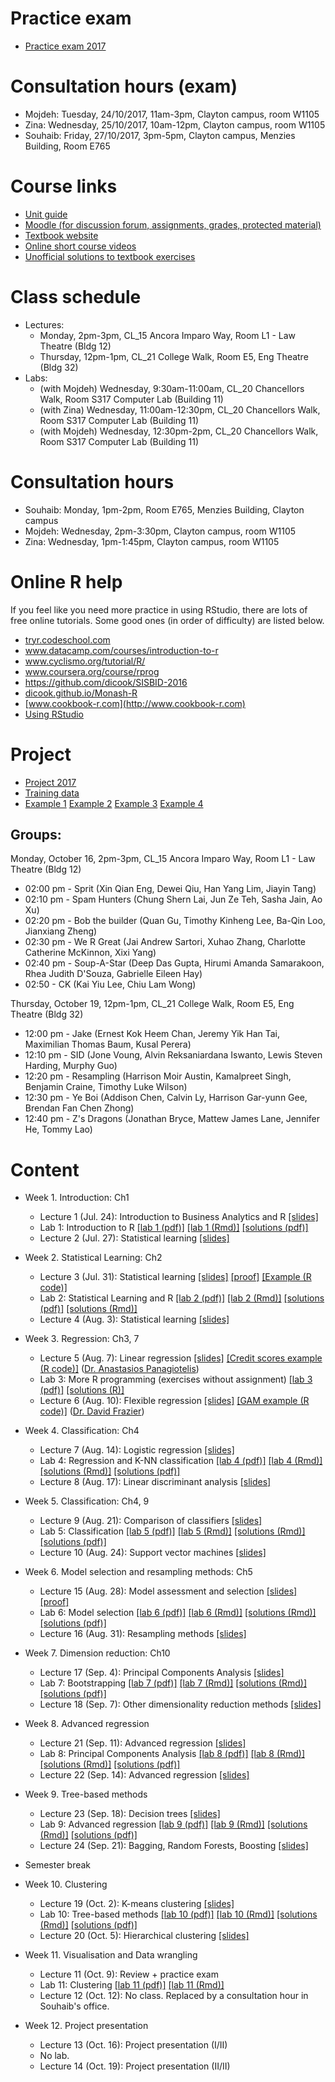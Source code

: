 # Practice exam

- [Practice exam 2017](http://moodle.vle.monash.edu/course/view.php?id=38497)

# Consultation hours (exam)

- Mojdeh: Tuesday, 24/10/2017, 11am-3pm,  Clayton campus, room W1105
- Zina: Wednesday, 25/10/2017, 10am-12pm, Clayton campus, room W1105
- Souhaib: Friday, 27/10/2017, 3pm-5pm, Clayton campus, Menzies Building, Room E765 

# Course links

- [Unit guide](https://unitguidemanager.monash.edu/view?tpCode=S2-01&tpYear=2017&unitCode=ETC3250&ticket=ST-4d63ae42bafcc28c0c993b0b37488417)
- [Moodle (for discussion forum, assignments, grades, protected material)](http://moodle.vle.monash.edu/course/view.php?id=38497)
- [Textbook website](http://www-bcf.usc.edu/~gareth/ISL/index.html)
- [Online short course videos](http://www.dataschool.io/15-hours-of-expert-machine-learning-videos/)
- [Unofficial solutions to textbook exercises](http://blog.princehonest.com/stat-learning/)

# Class schedule

- Lectures: 
	- Monday, 2pm-3pm, CL_15 Ancora Imparo Way, Room L1 - Law Theatre (Bldg 12)
	- Thursday, 12pm-1pm, CL_21 College Walk, Room E5, Eng Theatre (Bldg 32)
- Labs: 
	- (with Mojdeh) Wednesday, 9:30am-11:00am, CL_20 Chancellors Walk, Room S317 Computer Lab (Building 11)
	- (with Zina) Wednesday, 11:00am-12:30pm, CL_20 Chancellors Walk, Room S317 Computer Lab (Building 11)
	- (with Mojdeh) Wednesday, 12:30pm-2pm, CL_20 Chancellors Walk, Room S317 Computer Lab (Building 11)

# Consultation hours

- Souhaib: Monday, 1pm-2pm, Room E765, Menzies Building, Clayton campus
- Mojdeh: Wednesday, 2pm-3:30pm, Clayton campus, room W1105
- Zina: Wednesday, 1pm-1:45pm, Clayton campus, room W1105

# Online R help

If you feel like you need more practice in using RStudio, there are lots of free online tutorials. Some good ones (in order of difficulty) are listed below.

- [tryr.codeschool.com](http://tryr.codeschool.com)
- www.datacamp.com/courses/introduction-to-r
- www.cyclismo.org/tutorial/R/
- www.coursera.org/course/rprog
- https://github.com/dicook/SISBID-2016 
- [dicook.github.io/Monash-R](http://dicook.github.io/Monash-R)
- [www.cookbook-r.com](http://www.cookbook-r.com)
- [Using RStudio](https://support.rstudio.com/hc/en-us/categories/200035113-Documentation)


# Project

- [Project 2017](project/project.pdf)
- [Training data](project/working/Dtrain_final.csv)
- [Example 1](project/examples/example1.pdf) [Example 2](project/examples/example2.pdf) [Example 3](project/examples/example3.pdf) [Example 4](project/examples/example4.pdf)

## Groups:

Monday, October 16, 2pm-3pm, CL_15 Ancora Imparo Way, Room L1 - Law Theatre (Bldg 12)
- 02:00 pm - Sprit (Xin Qian Eng, Dewei Qiu, Han Yang Lim, Jiayin Tang)
- 02:10 pm - Spam Hunters (Chung Shern Lai, Jun Ze Teh, Sasha Jain, Ao Xu)
- 02:20 pm - Bob the builder (Quan Gu, Timothy Kinheng Lee, Ba-Qin Loo, Jianxiang Zheng)
- 02:30 pm - We R Great (Jai Andrew Sartori, Xuhao Zhang, Charlotte Catherine McKinnon, Xixi Yang)
- 02:40 pm - Soup-A-Star (Deep Das Gupta, Hirumi Amanda Samarakoon, Rhea Judith D'Souza, Gabrielle Eileen Hay)
- 02:50 - CK (Kai Yiu Lee, Chiu Lam Wong)

Thursday, October 19, 12pm-1pm, CL_21 College Walk, Room E5, Eng Theatre (Bldg 32)
- 12:00 pm - Jake (Ernest Kok Heem Chan, Jeremy Yik Han Tai,  Maximilian Thomas Baum, Kusal Perera)
- 12:10 pm - SID (Jone Voung, Alvin Reksaniardana Iswanto, Lewis Steven Harding, Murphy Guo)
- 12:20 pm - Resampling (Harrison Moir Austin, Kamalpreet Singh, Benjamin Craine, Timothy Luke Wilson)
- 12:30 pm - Ye Boi (Addison Chen, Calvin Ly, Harrison Gar-yunn Gee, Brendan Fan Chen Zhong)
- 12:40 pm - Z's Dragons (Jonathan Bryce, Mattew James Lane, Jennifer He, Tommy Lao)

# Content

- Week 1. Introduction: Ch1
	- Lecture 1 (Jul. 24): Introduction to Business Analytics and R [[slides]](slides/1/1.1-intro.pdf)
	- Lab 1: Introduction to R [[lab 1 (pdf)]](labs/lab1/lab1.pdf) [[lab 1 (Rmd)]](labs/lab1/lab1.Rmd) [[solutions (pdf)]](labs/lab1/lab1-solutions.pdf) 
	- Lecture 2 (Jul. 27): Statistical learning [[slides]](slides/2/2-statlearn.pdf)
	
- Week 2. Statistical Learning: Ch2
	- Lecture 3 (Jul. 31): Statistical learning [[slides]](slides/2/2-statlearn.pdf) [[proof]](slides/2/2-biasvardecomp.pdf ) [[Example (R code)]](slides/3/3-gams.R) 
	- Lab 2: Statistical Learning and R [[lab 2 (pdf)]](labs/lab2/lab2.pdf) [[lab 2 (Rmd)]](labs/lab2/lab2.Rmd)  [[solutions (pdf)]](labs/lab2/lab2-solutions.pdf) [[solutions (Rmd)]](labs/lab2/lab2-solutions.Rmd)
	- Lecture 4 (Aug. 3): Statistical learning [[slides]](slides/2/2-statlearn.pdf)

- Week 3. Regression: Ch3, 7
	- Lecture 5 (Aug. 7): Linear regression [[slides]](slides/3/3.1-linear-regression.pdf) [[Credit scores example (R code)]](slides/3/3-creditscores.R) ([Dr. Anastasios Panagiotelis](http://monash.edu/research/explore/en/persons/anastasios-panagiotelis(8e78deac-701f-4d45-9a4e-4f4c36a76f34).html))
	- Lab 3: More R programming (exercises without assignment) [[lab 3 (pdf)]](labs/lab3/lab3.pdf) [[solutions (R)]](labs/lab3/lab3-solutions.R)
	- Lecture 6 (Aug. 10): Flexible regression [[slides]](slides/3/3.2-flexible-regression.pdf) [[GAM example (R code)]](slides/3/3-gams.R) ([Dr. David Frazier](http://monash.edu/research/explore/en/persons/david-frazier(b3a84d85-75f7-4ce8-8732-f7efcc5d772c).html))
	
- Week 4. Classification: Ch4
	- Lecture 7 (Aug. 14): Logistic regression [[slides]](slides/4/4-1-logit-regression.pdf)
	- Lab 4: Regression and K-NN classification [[lab 4 (pdf)]](labs/lab4/lab4.pdf) [[lab 4 (Rmd)]](labs/lab4/lab4.Rmd) [[solutions (Rmd)]](labs/lab4/lab4-sol.Rmd) [[solutions (pdf)]](labs/lab4/lab4-sol.pdf)
	- Lecture 8 (Aug. 17): Linear discriminant analysis [[slides]](slides/4/4-2-lda.pdf)
	
- Week 5. Classification: Ch4, 9 
	- Lecture 9 (Aug. 21): Comparison of classifiers [[slides]](slides/5/5-1-comparison.pdf)
	- Lab 5: Classification [[lab 5 (pdf)]](labs/lab5/lab5.pdf) [[lab 5 (Rmd)]](labs/lab5/lab5.Rmd) [[solutions (Rmd)]](labs/lab5/lab5-solution.Rmd) [[solutions (pdf)]](labs/lab5/lab5-solution.pdf)
	- Lecture 10 (Aug. 24): Support vector machines  [[slides]](slides/5/5-2-svm.pdf)
		
- Week 6. Model selection and resampling methods: Ch5
	- Lecture 15 (Aug. 28): Model assessment and selection [[slides]](slides/6/6-1-modelsel.pdf) [[proof]](slides/6/6-loocv.pdf) 
	- Lab 6: Model selection [[lab 6 (pdf)]](labs/lab6/lab6.pdf) [[lab 6 (Rmd)]](labs/lab6/lab6.Rmd) [[solutions (Rmd)]](labs/lab6/lab6-solution.Rmd) [[solutions (pdf)]](labs/lab6/lab6-solution.pdf)
	- Lecture 16 (Aug. 31): Resampling methods [[slides]](slides/6/6-2-resampling.pdf)
	
- Week 7. Dimension reduction: Ch10
	- Lecture 17 (Sep. 4): Principal Components Analysis  [[slides]](slides/7/7-1-dimension-reduction.pdf)
	- Lab 7: Bootstrapping [[lab 7 (pdf)]](labs/lab7/lab7.pdf) [[lab 7 (Rmd)]](labs/lab7/lab7.Rmd) [[solutions (Rmd)]](labs/lab7/lab7-sol.Rmd) [[solutions (pdf)]](labs/lab7/lab7-sol.pdf) 
	- Lecture 18 (Sep. 7): Other dimensionality reduction methods [[slides]](slides/7/7-2-other-dimension-reduction.pdf)
	
- Week 8. Advanced regression
	- Lecture 21 (Sep. 11): Advanced regression  [[slides]](slides/8/8-advanced-regression.pdf)
	- Lab 8: Principal Components Analysis [[lab 8 (pdf)]](labs/lab8/lab8.pdf) [[lab 8 (Rmd)]](labs/lab8/lab8.Rmd) [[solutions (Rmd)]](labs/lab8/lab8-solution.Rmd) [[solutions (pdf)]](labs/lab8/lab8-solution.pdf)
	- Lecture 22 (Sep. 14): Advanced regression [[slides]](slides/8/8-advanced-regression.pdf)
			
	
- Week 9. Tree-based methods
	- Lecture 23 (Sep. 18): Decision trees [[slides]](slides/9/9-treebased-methods.pdf)
	- Lab 9: Advanced regression [[lab 9 (pdf)]](labs/lab9/lab9.pdf) [[lab 9 (Rmd)]](labs/lab9/lab9.Rmd) [[solutions (Rmd)]](labs/lab9/lab9-sol.Rmd) [[solutions (pdf)]](labs/lab9/lab9-sol.pdf)
	- Lecture 24 (Sep. 21): Bagging, Random Forests, Boosting [[slides]](slides/9/9-treebased-methods.pdf)
	


- Semester break	
	

- Week 10. Clustering
	- Lecture 19 (Oct. 2): K-means clustering [[slides]](slides/10/10-clustering.pdf)
	- Lab 10: Tree-based methods [[lab 10 (pdf)]](labs/lab10/lab10.pdf) [[lab 10 (Rmd)]](labs/lab10/lab10.Rmd) [[solutions (Rmd)]](labs/lab10/lab10-sol.Rmd) [[solutions (pdf)]](labs/lab10/lab10-sol.pdf)
	- Lecture 20 (Oct. 5): Hierarchical clustering	[[slides]](slides/10/10-clustering.pdf)	
	
- Week 11. Visualisation and Data wrangling
	- Lecture 11 (Oct. 9): Review + practice exam 
	- Lab 11:  Clustering [[lab 11 (pdf)]](labs/lab11/lab11.pdf) [[lab 11 (Rmd)]](labs/lab11/lab11.Rmd)
	- Lecture 12 (Oct. 12): No class. Replaced by a consultation hour in Souhaib's office.
	
- Week 12. Project presentation
	- Lecture 13 (Oct. 16): Project presentation (I/II)
	- No lab.
	- Lecture 14 (Oct. 19): Project presentation (II/II)
	


	